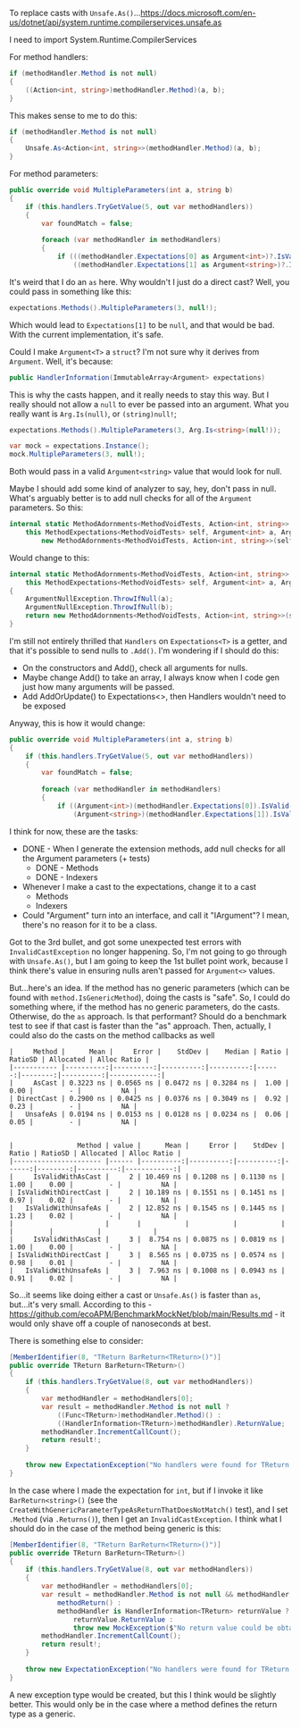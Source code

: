 To replace casts with `Unsafe.As()`...https://docs.microsoft.com/en-us/dotnet/api/system.runtime.compilerservices.unsafe.as

I need to import System.Runtime.CompilerServices

For method handlers:

```csharp
if (methodHandler.Method is not null)
{
	((Action<int, string>)methodHandler.Method)(a, b);
}
```

This makes sense to me to do this:

```csharp
if (methodHandler.Method is not null)
{
	Unsafe.As<Action<int, string>>(methodHandler.Method)(a, b);
}
```

For method parameters:

```csharp
public override void MultipleParameters(int a, string b)
{
	if (this.handlers.TryGetValue(5, out var methodHandlers))
	{
		var foundMatch = false;
		
		foreach (var methodHandler in methodHandlers)
		{
			if (((methodHandler.Expectations[0] as Argument<int>)?.IsValid(a) ?? false) &&
				((methodHandler.Expectations[1] as Argument<string>)?.IsValid(b) ?? false))
```
							
It's weird that I do an `as` here. Why wouldn't I just do a direct cast? Well, you could pass in something like this:

```csharp
expectations.Methods().MultipleParameters(3, null!);
```

Which would lead to `Expectations[1]` to be `null`, and that would be bad. With the current implementation, it's safe.

Could I make `Argument<T>` a `struct`? I'm not sure why it derives from `Argument`. Well, it's because:

```csharp
public HandlerInformation(ImmutableArray<Argument> expectations)
```

This is why the casts happen, and it really needs to stay this way. But I really should not allow a `null` to ever be passed into an argument. What you really want is `Arg.Is(null)`, or `(string)null!`;

```csharp
expectations.Methods().MultipleParameters(3, Arg.Is<string>(null!));

var mock = expectations.Instance();
mock.MultipleParameters(3, null!);
```

Both would pass in a valid `Argument<string>` value that would look for null.

Maybe I should add some kind of analyzer to say, hey, don't pass in null. What's arguably better is to add null checks for all of the `Argument` parameters. So this:

```csharp
internal static MethodAdornments<MethodVoidTests, Action<int, string>> MultipleParameters(
	this MethodExpectations<MethodVoidTests> self, Argument<int> a, Argument<string> b) =>
		new MethodAdornments<MethodVoidTests, Action<int, string>>(self.Add(5, new List<Argument>(2) { a, b }));
```

Would change to this:

```csharp
internal static MethodAdornments<MethodVoidTests, Action<int, string>> MultipleParameters(
	this MethodExpectations<MethodVoidTests> self, Argument<int> a, Argument<string> b)
{
	ArgumentNullException.ThrowIfNull(a);
	ArgumentNullException.ThrowIfNull(b);
	return new MethodAdornments<MethodVoidTests, Action<int, string>>(self.Add(5, new List<Argument>(2) { a, b }));
}
```

I'm still not entirely thrilled that `Handlers` on `Expectations<T>` is a getter, and that it's possible to send nulls to `.Add()`. I'm wondering if I should do this:

* On the constructors and Add(), check all arguments for nulls.
* Maybe change Add() to take an array, I always know when I code gen just how many arguments will be passed.
* Add AddOrUpdate() to Expectations<>, then Handlers wouldn't need to be exposed

Anyway, this is how it would change:

```csharp
public override void MultipleParameters(int a, string b)
{
	if (this.handlers.TryGetValue(5, out var methodHandlers))
	{
		var foundMatch = false;
		
		foreach (var methodHandler in methodHandlers)
		{
			if ((Argument<int>)(methodHandler.Expectations[0]).IsValid(a) &&
				(Argument<string>)(methodHandler.Expectations[1]).IsValid(b))
```

I think for now, these are the tasks:

* DONE - When I generate the extension methods, add null checks for all the Argument parameters (+ tests)
	* DONE - Methods
	* DONE - Indexers
* Whenever I make a cast to the expectations, change it to a cast
	* Methods
	* Indexers
* Could "Argument" turn into an interface, and call it "IArgument"? I mean, there's no reason for it to be a class.

Got to the 3rd bullet, and got some unexpected test errors with `InvalidCastException` no longer happening. So, I'm not going to go through with `Unsafe.As()`, but I am going to keep the 1st bullet point work, because I think there's value in ensuring nulls aren't passed for `Argument<>` values.

But...here's an idea. If the method has no generic parameters (which can be found with `method.IsGenericMethod`), doing the casts is "safe". So, I could do something where, if the method has no generic parameters, do the casts. Otherwise, do the `as` approach. Is that performant? Should do a benchmark test to see if that cast is faster than the "as" approach. Then, actually, I could also do the casts on the method callbacks as well

```
|     Method |      Mean |     Error |    StdDev |    Median | Ratio | RatioSD | Allocated | Alloc Ratio |
|----------- |----------:|----------:|----------:|----------:|------:|--------:|----------:|------------:|
|     AsCast | 0.3223 ns | 0.0565 ns | 0.0472 ns | 0.3284 ns |  1.00 |    0.00 |         - |          NA |
| DirectCast | 0.2900 ns | 0.0425 ns | 0.0376 ns | 0.3049 ns |  0.92 |    0.23 |         - |          NA |
|   UnsafeAs | 0.0194 ns | 0.0153 ns | 0.0128 ns | 0.0234 ns |  0.06 |    0.05 |         - |          NA |


|                Method | value |      Mean |     Error |    StdDev | Ratio | RatioSD | Allocated | Alloc Ratio |
|---------------------- |------ |----------:|----------:|----------:|------:|--------:|----------:|------------:|
|     IsValidWithAsCast |     2 | 10.469 ns | 0.1208 ns | 0.1130 ns |  1.00 |    0.00 |         - |          NA |
| IsValidWithDirectCast |     2 | 10.189 ns | 0.1551 ns | 0.1451 ns |  0.97 |    0.02 |         - |          NA |
|   IsValidWithUnsafeAs |     2 | 12.852 ns | 0.1545 ns | 0.1445 ns |  1.23 |    0.02 |         - |          NA |
|                       |       |           |           |           |       |         |           |             |
|     IsValidWithAsCast |     3 |  8.754 ns | 0.0875 ns | 0.0819 ns |  1.00 |    0.00 |         - |          NA |
| IsValidWithDirectCast |     3 |  8.565 ns | 0.0735 ns | 0.0574 ns |  0.98 |    0.01 |         - |          NA |
|   IsValidWithUnsafeAs |     3 |  7.963 ns | 0.1008 ns | 0.0943 ns |  0.91 |    0.02 |         - |          NA |
```

So...it seems like doing either a cast or `Unsafe.As()` is faster than `as`, but...it's very small. According to this - https://github.com/ecoAPM/BenchmarkMockNet/blob/main/Results.md - it would only shave off a couple of nanoseconds at best.

There is something else to consider:

```csharp
[MemberIdentifier(8, "TReturn BarReturn<TReturn>()")]
public override TReturn BarReturn<TReturn>()
{
	if (this.handlers.TryGetValue(8, out var methodHandlers))
	{
		var methodHandler = methodHandlers[0];
		var result = methodHandler.Method is not null ?
			((Func<TReturn>)methodHandler.Method)() :
			((HandlerInformation<TReturn>)methodHandler).ReturnValue;
		methodHandler.IncrementCallCount();
		return result!;
	}
	
	throw new ExpectationException("No handlers were found for TReturn BarReturn<TReturn>()");
}
```

In the case where I made the expectation for `int`, but if I invoke it like `BarReturn<string>()` (see the `CreateWithGenericParameterTypeAsReturnThatDoesNotMatch()` test), and I set `.Method` (via `.Returns()`), then I get an `InvalidCastException`. I think what I should do in the case of the method being generic is this:

```csharp
[MemberIdentifier(8, "TReturn BarReturn<TReturn>()")]
public override TReturn BarReturn<TReturn>()
{
	if (this.handlers.TryGetValue(8, out var methodHandlers))
	{
		var methodHandler = methodHandlers[0];
		var result = methodHandler.Method is not null && methodHandler.Method is Func<TReturn> methodReturn ?
			methodReturn() :
			methodHandler is HandlerInformation<TReturn> returnValue ?
				returnValue.ReturnValue :
				throw new MockException($"No return value could be obtained for TReturn of type {typeof(TReturn).FullName}.");
		methodHandler.IncrementCallCount();
		return result!;
	}
	
	throw new ExpectationException("No handlers were found for TReturn BarReturn<TReturn>()");
}
```

A new exception type would be created, but this I think would be slightly better. This would only be in the case where a method defines the return type as a generic.